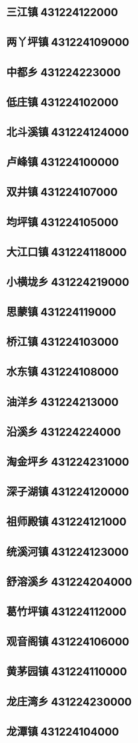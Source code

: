 # 三江镇 431224122000
# 两丫坪镇 431224109000
# 中都乡 431224223000
# 低庄镇 431224102000
# 北斗溪镇 431224124000
# 卢峰镇 431224100000
# 双井镇 431224107000
# 均坪镇 431224105000
# 大江口镇 431224118000
# 小横垅乡 431224219000
# 思蒙镇 431224119000
# 桥江镇 431224103000
# 水东镇 431224108000
# 油洋乡 431224213000
# 沿溪乡 431224224000
# 淘金坪乡 431224231000
# 深子湖镇 431224120000
# 祖师殿镇 431224121000
# 统溪河镇 431224123000
# 舒溶溪乡 431224204000
# 葛竹坪镇 431224112000
# 观音阁镇 431224106000
# 黄茅园镇 431224110000
# 龙庄湾乡 431224230000
# 龙潭镇 431224104000
